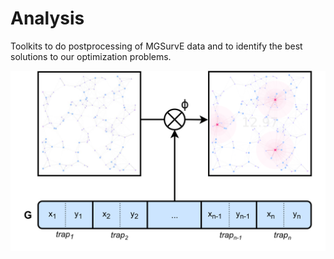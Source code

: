 # Analysis

Toolkits to do postprocessing of MGSurvE data and to identify the best solutions to our optimization problems.

![](../../media/fitness.png)